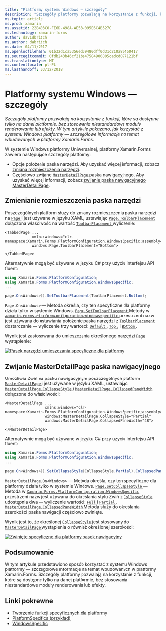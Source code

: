```yaml
---
title: "Platformy systemu Windows — szczegóły"
description: "Szczegóły platformy pozwalają na korzystanie z funkcji, które są dostępne tylko na danej platformie, bez stosowania niestandardowe moduły renderowania lub efekty. W tym artykule pokazano, jak korzystać z systemu Windows platformy — szczegółowe informacje na temat wbudowanych w platformy Xamarin.Forms."
ms.topic: article
ms.prod: xamarin
ms.assetid: 22B403C0-FE6D-498A-AE53-095E6C4B527C
ms.technology: xamarin-forms
author: davidbritch
ms.author: dabritch
ms.date: 04/11/2017
ms.openlocfilehash: 01b32d1ca5356ed69480dff0d31c210a8c460417
ms.sourcegitcommit: 0fdb243b46cf21be47584900805cadcd077121bf
ms.translationtype: MT
ms.contentlocale: pl-PL
ms.lasthandoff: 03/12/2018
---
```

# <a name="windows-platform-specifics"></a>Platformy systemu Windows — szczegóły

_Szczegóły platformy pozwalają na korzystanie z funkcji, które są dostępne tylko na danej platformie, bez stosowania niestandardowe moduły renderowania lub efekty. W tym artykule pokazano, jak korzystać z systemu Windows platformy — szczegółowe informacje na temat wbudowanych w platformy Xamarin.Forms._

W systemie Windows platformy Uniwersalnej, platformy Xamarin.Forms zawiera następujące szczegóły platformy:

- Opcje położenie paska narzędzi. Aby uzyskać więcej informacji, zobacz [zmiana rozmieszczenia narzędzi](#toolbar_placement).
- Częściowo zwijane [ `MasterDetailPage` ](https://developer.xamarin.com/api/type/Xamarin.Forms.MasterDetailPage/) paska nawigacyjnego. Aby uzyskać więcej informacji, zobacz [zwijanie paska nawigacyjnego MasterDetailPage](#collapsable_navigation_bar).

<a name="toolbar_placement" />

## <a name="changing-the-toolbar-placement"></a>Zmienianie rozmieszczenia paska narzędzi

Poszczególnych platform służy do zmiany rozmieszczenia paska narzędzi na [ `Page` ](https://developer.xamarin.com/api/type/Xamarin.Forms.Page/)i jest używane w języku XAML, ustawiając [ `Page.ToolbarPlacement` ](https://developer.xamarin.com/api/field/Xamarin.Forms.PlatformConfiguration.WindowsSpecific.Page.ToolbarPlacementProperty/) dołączona właściwość na wartość [ `ToolbarPlacement` ](https://developer.xamarin.com/api/type/Xamarin.Forms.PlatformConfiguration.WindowsSpecific.ToolbarPlacement/) wyliczenie:

```xaml
<TabbedPage ...
            xmlns:windows="clr-namespace:Xamarin.Forms.PlatformConfiguration.WindowsSpecific;assembly=Xamarin.Forms.Core"
            windows:Page.ToolbarPlacement="Bottom">
  ...
</TabbedPage>

```

Alternatywnie mogą być używane w języku C# przy użyciu interfejsu API fluent:

```csharp
using Xamarin.Forms.PlatformConfiguration;
using Xamarin.Forms.PlatformConfiguration.WindowsSpecific;
...

page.On<Windows>().SetToolbarPlacement(ToolbarPlacement.Bottom);
```

`Page.On<Windows>` — Metoda określa, czy ten specyficzne dla platformy działa tylko w systemie Windows. [ `Page.SetToolbarPlacement` ](https://developer.xamarin.com/api/member/Xamarin.Forms.PlatformConfiguration.WindowsSpecific.Page.SetToolbarPlacement/p/Xamarin.Forms.IPlatformElementConfiguration{Xamarin.Forms.PlatformConfiguration.Windows,Xamarin.Forms.Page}/Xamarin.Forms.PlatformConfiguration.WindowsSpecific.ToolbarPlacement/) Metody w [ `Xamarin.Forms.PlatformConfiguration.WindowsSpecific` ](https://developer.xamarin.com/api/namespace/Xamarin.Forms.PlatformConfiguration.WindowsSpecific/) przestrzeni nazw jest używana do ustawiania położenie paska narzędzi z [ `ToolbarPlacement` ](https://developer.xamarin.com/api/type/Xamarin.Forms.PlatformConfiguration.WindowsSpecific.ToolbarPlacement/) dostarczanie — wyliczenie trzy wartości: [ `Default` ](https://developer.xamarin.com/api/field/Xamarin.Forms.PlatformConfiguration.WindowsSpecific.ToolbarPlacement.Default/), [ `Top` ](https://developer.xamarin.com/api/field/Xamarin.Forms.PlatformConfiguration.WindowsSpecific.ToolbarPlacement.Top/), i [ `Bottom` ](https://developer.xamarin.com/api/field/Xamarin.Forms.PlatformConfiguration.WindowsSpecific.ToolbarPlacement.Bottom/).

Wynik jest zastosowana do umieszczania określonego narzędzi [ `Page` ](https://developer.xamarin.com/api/type/Xamarin.Forms.Page/) wystąpienie:

[![](windows-images/toolbar-placement.png "Pasek narzędzi umieszczania specyficzne dla platformy")](windows-images/toolbar-placement-large.png#lightbox "narzędzi umieszczania specyficzne dla platformy")

<a name="collapsable_navigation_bar" />

## <a name="collapsing-a-masterdetailpage-navigation-bar"></a>Zwijanie MasterDetailPage paska nawigacyjnego

Umożliwia Zwiń na pasku nawigacyjnym poszczególnych platform [ `MasterDetailPage` ](https://developer.xamarin.com/api/type/Xamarin.Forms.MasterDetailPage/)i jest używane w języku XAML, ustawiając [ `MasterDetailPage.CollapseStyle` ](https://developer.xamarin.com/api/field/Xamarin.Forms.PlatformConfiguration.WindowsSpecific.MasterDetailPage.CollapseStyleProperty/) i [ `MasterDetailPage.CollapsedPaneWidth` ](https://developer.xamarin.com/api/field/Xamarin.Forms.PlatformConfiguration.WindowsSpecific.MasterDetailPage.CollapsedPaneWidthProperty/)dołączone do właściwości:

```xaml
<MasterDetailPage ...
                  xmlns:windows="clr-namespace:Xamarin.Forms.PlatformConfiguration.WindowsSpecific;assembly=Xamarin.Forms.Core"
                  windows:MasterDetailPage.CollapseStyle="Partial"
                  windows:MasterDetailPage.CollapsedPaneWidth="48">
  ...
</MasterDetailPage>

```

Alternatywnie mogą być używane w języku C# przy użyciu interfejsu API fluent:

```csharp
using Xamarin.Forms.PlatformConfiguration;
using Xamarin.Forms.PlatformConfiguration.WindowsSpecific;
...

page.On<Windows>().SetCollapseStyle(CollapseStyle.Partial).CollapsedPaneWidth(148);
```

`MasterDetailPage.On<Windows>` — Metoda określa, czy ten specyficzne dla platformy działa tylko w systemie Windows. [ `Page.SetCollapseStyle` ](https://developer.xamarin.com/api/member/Xamarin.Forms.PlatformConfiguration.WindowsSpecific.MasterDetailPage.SetCollapseStyle/p/Xamarin.Forms.IPlatformElementConfiguration{Xamarin.Forms.PlatformConfiguration.Windows,Xamarin.Forms.MasterDetailPage}/Xamarin.Forms.PlatformConfiguration.WindowsSpecific.CollapseStyle/) — Metoda w [ `Xamarin.Forms.PlatformConfiguration.WindowsSpecific` ](https://developer.xamarin.com/api/namespace/Xamarin.Forms.PlatformConfiguration.WindowsSpecific/) przestrzeni nazw jest używana do określania stylu Zwiń z [ `CollapseStyle` ](https://developer.xamarin.com/api/type/Xamarin.Forms.PlatformConfiguration.WindowsSpecific.CollapseStyle/) udostępnia dwa — wyliczenie wartości: [ `Full` ](https://developer.xamarin.com/api/field/Xamarin.Forms.PlatformConfiguration.WindowsSpecific.CollapseStyle.Full/) i [ `Partial` ](https://developer.xamarin.com/api/field/Xamarin.Forms.PlatformConfiguration.WindowsSpecific.CollapseStyle.Partial/). [ `MasterDetailPage.CollapsedPaneWidth` ](https://developer.xamarin.com/api/member/Xamarin.Forms.PlatformConfiguration.WindowsSpecific.MasterDetailPage.CollapsedPaneWidth/p/Xamarin.Forms.IPlatformElementConfiguration{Xamarin.Forms.PlatformConfiguration.Windows,Xamarin.Forms.MasterDetailPage}/System.Double/) Metoda służy do określania szerokości paska nawigacji częściowo zwinięte.

Wynik jest to, że określonej [ `CollapseStyle` ](https://developer.xamarin.com/api/type/Xamarin.Forms.PlatformConfiguration.WindowsSpecific.CollapseStyle/) jest stosowany do [ `MasterDetailPage` ](https://developer.xamarin.com/api/type/Xamarin.Forms.MasterDetailPage/) wystąpienia o również określonej szerokości:

[![](windows-images/collapsed-navigation-bar.png "Zwinięte specyficzne dla platformy pasek nawigacyjny")](windows-images/collapsed-navigation-bar-large.png#lightbox "zwinięte specyficzne dla platformy paska nawigacyjnego")

## <a name="summary"></a>Podsumowanie

W tym artykule przedstawiono sposób korzystać z systemu Windows platformy — szczegółowe informacje na temat wbudowanych w platformy Xamarin.Forms. Szczegóły platformy pozwalają na korzystanie z funkcji, które są dostępne tylko na danej platformie, bez stosowania niestandardowe moduły renderowania lub efekty.


## <a name="related-links"></a>Linki pokrewne

- [Tworzenie funkcji specyficznych dla platformy](~/xamarin-forms/platform/platform-specifics/creating.md)
- [PlatformSpecifics (przykład)](https://developer.xamarin.com/samples/xamarin-forms/userinterface/platformspecifics/)
- [WindowsSpecific](https://developer.xamarin.com/api/namespace/Xamarin.Forms.PlatformConfiguration.WindowsSpecific/)
